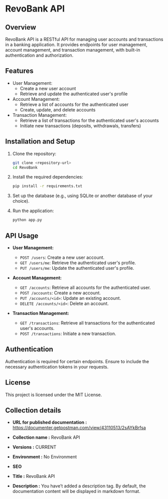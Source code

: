 # RevoBank API

## Overview
RevoBank API is a RESTful API for managing user accounts and transactions in a banking application. It provides endpoints for user management, account management, and transaction management, with built-in authentication and authorization.

## Features
- User Management:
  - Create a new user account
  - Retrieve and update the authenticated user's profile
- Account Management:
  - Retrieve a list of accounts for the authenticated user
  - Create, update, and delete accounts
- Transaction Management:
  - Retrieve a list of transactions for the authenticated user's accounts
  - Initiate new transactions (deposits, withdrawals, transfers)

## Installation and Setup
1. Clone the repository:
   ```bash
   git clone <repository-url>
   cd RevoBank
   ```

2. Install the required dependencies:
   ```bash
   pip install -r requirements.txt
   ```

3. Set up the database (e.g., using SQLite or another database of your choice).

4. Run the application:
   ```bash
   python app.py
   ```

## API Usage
- **User Management:**
  - `POST /users`: Create a new user account.
  - `GET /users/me`: Retrieve the authenticated user's profile.
  - `PUT /users/me`: Update the authenticated user's profile.

- **Account Management:**
  - `GET /accounts`: Retrieve all accounts for the authenticated user.
  - `POST /accounts`: Create a new account.
  - `PUT /accounts/<id>`: Update an existing account.
  - `DELETE /accounts/<id>`: Delete an account.

- **Transaction Management:**
  - `GET /transactions`: Retrieve all transactions for the authenticated user's accounts.
  - `POST /transactions`: Initiate a new transaction.

## Authentication
Authentication is required for certain endpoints. Ensure to include the necessary authentication tokens in your requests.

## License
This project is licensed under the MIT License.

## Collection details

- **URL for published documentation :**
https://documenter.getpostman.com/view/43110513/2sAYkBrfsa

- **Collection name :**
RevoBank API

- **Versions :**
CURRENT

- **Environment :**
No Environment

- **SEO** 
- **Title :**
RevoBank API

- **Description :**
You have’t added a description tag. By default, the documentation content will be displayed in markdown format.



